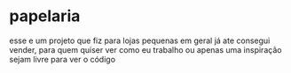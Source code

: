 # papelaria
 esse e um projeto que fiz para lojas pequenas em geral já ate consegui vender, para quem quiser ver como eu trabalho ou apenas uma inspiração sejam livre para ver o código  
